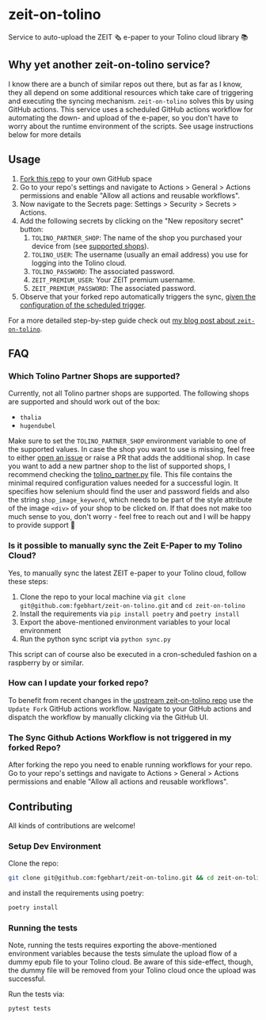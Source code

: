 # zeit-on-tolino
Service to auto-upload the ZEIT 🗞 e-paper to your Tolino cloud library 📚

## Why yet another zeit-on-tolino service?
I know there are a bunch of similar repos out there, but as far as I know, they all depend on some additional resources
which take care of triggering and executing the syncing mechanism. `zeit-on-tolino` solves this by using GitHub actions.
This service uses a scheduled GitHub actions workflow for automating the down- and upload of the e-paper, so you don't
have to worry about the runtime environment of the scripts. See usage instructions below for more details

## Usage
1. [Fork this repo](https://github.com/fgebhart/zeit-on-tolino/fork) to your own GitHub space
2. Go to your repo's settings and navigate to Actions > General > Actions permissions and enable
   "Allow all actions and reusable workflows".
3. Now navigate to the Secrets page: Settings > Security > Secrets > Actions.
4. Add the following secrets by clicking on the "New repository secret" button:
   1. `TOLINO_PARTNER_SHOP`: The name of the shop you purchased your device from (see [supported shops](https://github.com/fgebhart/zeit-on-tolino#which-tolino-partner-shops-are-supported)).
   1. `TOLINO_USER`: The username (usually an email address) you use for logging into the Tolino cloud.
   2. `TOLINO_PASSWORD`: The associated password.
   3. `ZEIT_PREMIUM_USER`: Your ZEIT premium username.
   4. `ZEIT_PREMIUM_PASSWORD`: The associated password.
1. Observe that your forked repo automatically triggers the sync,
   [given the configuration of the scheduled trigger](https://github.com/fgebhart/zeit-on-tolino/blob/main/.github/workflows/sync_to_tolino_cloud.yml#L5-L7).

For a more detailed step-by-step guide check out [my blog post about `zeit-on-tolino`](https://blog.fgebhart.dev/2022/auto-sync-zeit-epub-to-your-tolino/).


## FAQ

### Which Tolino Partner Shops are supported?
Currently, not all Tolino partner shops are supported. The following shops are supported and should work out of the box:
* `thalia`
* `hugendubel`

Make sure to set the `TOLINO_PARTNER_SHOP` environment variable to one of the supported values. In case the shop
you want to use is missing, feel free to either [open an issue](https://github.com/fgebhart/zeit-on-tolino/issues/new) or
raise a PR that adds the additional shop.
In case you want to add a new partner shop to the list of supported shops, I recommend checking the [tolino_partner.py](https://github.com/fgebhart/zeit-on-tolino/blob/main/zeit_on_tolino/tolino_partner.py) file. This file contains the minimal required configuration
values needed for a successful login. It specifies how selenium should find the user and password fields and also the
string `shop_image_keyword`, which needs to be part of the style attribute of the image `<div>` of your shop to be
clicked on. If that does not make too much sense to you, don't worry - feel free to reach out and  I will be happy to
provide support 🙂

### Is it possible to manually sync the Zeit E-Paper to my Tolino Cloud?
Yes, to manually sync the latest ZEIT e-paper to your Tolino cloud, follow these steps:
1. Clone the repo to your local machine via `git clone git@github.com:fgebhart/zeit-on-tolino.git` and `cd zeit-on-tolino`
2. Install the requirements via `pip install poetry` and `poetry install`
3. Export the above-mentioned environment variables to your local environment
4. Run the python sync script via `python sync.py`

This script can of course also be executed in a cron-scheduled fashion on a raspberry by or similar.

### How can I update your forked repo?
To benefit from recent changes in the [upstream zeit-on-tolino repo](https://github.com/fgebhart/zeit-on-tolino) use the
`Update Fork` GitHub actions workflow. Navigate to your GitHub actions and dispatch the workflow by manually clicking via
the GitHub UI.

### The Sync Github Actions Workflow is not triggered in my forked Repo?
After forking the repo you need to enable running workflows for your repo. Go to your repo's settings and navigate to
Actions > General > Actions permissions and enable "Allow all actions and reusable workflows".


## Contributing
All kinds of contributions are welcome! 

### Setup Dev Environment

Clone the repo:

```bash
git clone git@github.com:fgebhart/zeit-on-tolino.git && cd zeit-on-tolino
```

and install the requirements using poetry:

```bash
poetry install
```

### Running the tests

Note, running the tests requires exporting the above-mentioned environment variables because the tests simulate the
upload flow of a dummy epub file to your Tolino cloud. Be aware of this side-effect, though, the dummy file will be
removed from your Tolino cloud once the upload was successful.

Run the tests via:

```bash
pytest tests
```
